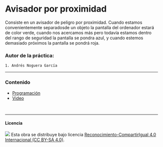 # Avisador por proximidad

Consiste en un avisador de peligro por proximidad. Cuando estamos convenientemente separadosde un objeto la pantalla del ordenador estará de color verde, cuando nos acercamos más pero todavía estamos dentro del rango de seguridad la pantalla se pondra azul, y cuando estemos demasiado próximos la pantalla se pondrá roja.

### Autor de la práctica:
    1. Andrés Noguera García

<hr>

### Contenido

- [Programación](Programación.sb2)
- [Video](Video.mp4)


<br>


***

#### Licencia

<img src="http://i.creativecommons.org/l/by-sa/4.0/88x31.png" /> Esta obra se distribuye bajo licencia [Reconocimiento-CompartirIgual 4.0 Internacional (CC BY-SA 4.0)](https://creativecommons.org/licenses/by-sa/4.0/deed.es_ES).
